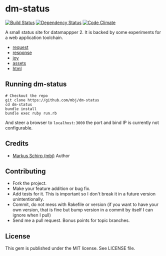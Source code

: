 dm-status
=========

[![Build Status](https://secure.travis-ci.org/mbj/dm-status.png?branch=master)](http://travis-ci.org/mbj/dm-status)
[![Dependency Status](https://gemnasium.com/mbj/dm-status.png)](https://gemnasium.com/mbj/dm-status)
[![Code Climate](https://codeclimate.com/github/mbj/dm-status.png)](https://codeclimate.com/github/mbj/dm-status)

A small status site for datamappper 2. It is backed by some experiments for a web application toolchain.

* [request](https://github.com/mbj/request)
* [response](https://github.com/mbj/response)
* [joy](https://github.com/mbj/joy)
* [assets](https://github.com/mbj/assets)
* [html](https://github.com/mbj/html)

Running dm-status
-----------------

```
# Checkout the repo
git clone https://github.com/mbj/dm-status
cd dm-status
bundle install
bundle exec ruby run.rb
```

And steer a browser to `localhost:3000` the port and bind IP is currently not configurable.

Credits
-------

* [Markus Schirp (mbj)](https://github.com/mbj) Author

Contributing
-------------

* Fork the project.
* Make your feature addition or bug fix.
* Add tests for it. This is important so I don't break it in a
  future version unintentionally.
* Commit, do not mess with Rakefile or version
  (if you want to have your own version, that is fine but bump version in a commit by itself I can ignore when I pull)
* Send me a pull request. Bonus points for topic branches.

License
-------

This gem is published under the MIT license. See LICENSE file.
